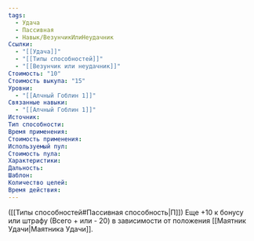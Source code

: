 ```yaml
---
tags:
  - Удача
  - Пассивная
  - Навык/ВезунчикИлиНеудачник
Ссылки:
  - "[[Удача]]"
  - "[[Типы способностей]]"
  - "[[Везунчик или неудачник]]"
Стоимость: "10"
Стоимость выкупа: "15"
Уровни:
  - "[[Алчный Гоблин 1]]"
Связанные навыки:
  - "[[Алчный Гоблин 1]]"
Источник:
Тип способности:
Время применения:
Стоимость применения:
Используемый пул:
Стоимость пула:
Характеристики:
Дальность:
Шаблон:
Количество целей:
Время действия:
---
```

([[Типы способностей#Пассивная способность|П]]) Еще +10 к бонусу или штрафу (Всего + или - 20) в зависимости от положения [[Маятник Удачи|Маятника Удачи]]. 